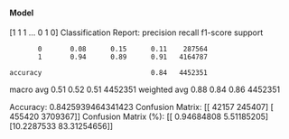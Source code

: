 #### Model
[1 1 1 ... 0 1 0]
Classification Report:
              precision    recall  f1-score   support

           0       0.08      0.15      0.11    287564
           1       0.94      0.89      0.91   4164787

    accuracy                           0.84   4452351
   macro avg       0.51      0.52      0.51   4452351
weighted avg       0.88      0.84      0.86   4452351

Accuracy: 0.8425939464341423
Confusion Matrix:
[[  42157  245407]
 [ 455420 3709367]]
Confusion Matrix (%):
[[ 0.94684808  5.51185205]
 [10.2287533  83.31254656]]
